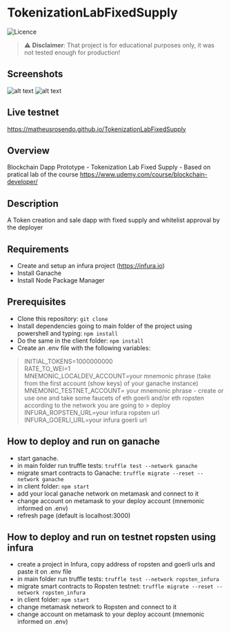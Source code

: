 # TokenizationLabFixedSupply
![Licence](https://img.shields.io/github/license/matheusrosendo/TokenizationLabFixedSupply)
> :warning: **Disclaimer**: That project is for educational purposes only, it was not tested enough for production!

## Screenshots
![alt text](https://github.com/matheusrosendo/TokenizationLabFixedSupply/blob/main/client/public/cappu_kyc.png)
![alt text](https://github.com/matheusrosendo/TokenizationLabFixedSupply/blob/main/client/public/cappu_buy.png)

## Live testnet 
https://matheusrosendo.github.io/TokenizationLabFixedSupply

## Overview
Blockchain Dapp Prototype - Tokenization Lab Fixed Supply - Based on pratical lab of the course https://www.udemy.com/course/blockchain-developer/

## Description
A Token creation and sale dapp with fixed supply and whitelist approval by the deployer

## Requirements
* Create and setup an infura project (https://infura.io) 
* Install Ganache
* Install Node Package Manager

## Prerequisites
* Clone this repository: `git clone`  
* Install dependencies going to main folder of the project using powershell and typing: `npm install`  
* Do the same in the client folder: `npm install`  
* Create an .env file with the following variables:  
> INITIAL_TOKENS=1000000000  
> RATE_TO_WEI=1  
> MNEMONIC_LOCALDEV_ACCOUNT=your mnemonic phrase (take from the first account (show keys) of your ganache instance)  
> MNEMONIC_TESTNET_ACCOUNT= your mnemonic phrase - create or use one and take some faucets of eth goerli and/or eth ropsten according to the network you are going to >  deploy  
> INFURA_ROPSTEN_URL=your infura ropsten url  
> INFURA_GOERLI_URL=your infura goerli url  


## How to deploy and run on ganache
* start ganache.  
* in main folder run truffle tests: `truffle test --network ganache`  
* migrate smart contracts to Ganache: `truffle migrate --reset --network ganache`  
* in client folder: `npm start`  
* add your local ganache network on metamask and connect to it  
* change account on metamask to your deploy account (mnemonic informed on .env)  
* refresh page (default is localhost:3000)  

## How to deploy and run on testnet ropsten using infura
* create a project in Infura, copy address of ropsten and goerli urls and paste it on .env file  
* in main folder run truffle tests: `truffle test --network ropsten_infura`  
* migrate smart contracts to Ropsten testnet: `truffle migrate --reset --network ropsten_infura`  
* in client folder: `npm start`   
* change metamask network to Ropsten and connect to it   
* change account on metamask to your deploy account (mnemonic informed on .env)  





